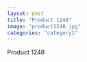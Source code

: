 ```yaml
---
layout: post
title: "Product 1248"
image: "product1248.jpg"
categories: "category1"
---
```

Product 1248
